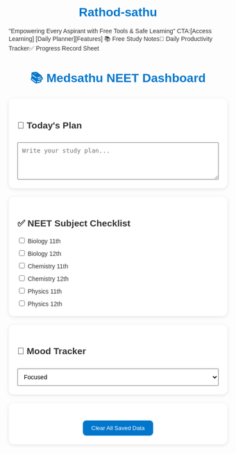 # Rathod-sathu
"Empowering Every Aspirant with Free Tools &amp; Safe Learning" CTA:[Access Learning] [Daily Planner][Features] 📚 Free Study Notes📅 Daily Productivity Tracker✅ Progress Record Sheet  
<!DOCTYPE html>
<html lang="en">
<head>
  <meta charset="UTF-8" />
  <meta name="viewport" content="width=device-width, initial-scale=1.0" />
  <title>Medsathu | NEET Tracker</title>
  <style>
    body {
      font-family: Arial, sans-serif;
      background-color: rainbow mixture;
      padding: 20px;
      color: #333;
    }
    h1 {
      text-align: center;
      color: #0077cc;
    }
    section {
      background: #fff;
      padding: 20px;
      margin: 20px auto;
      border-radius: 12px;
      max-width: 600px;
      box-shadow: 0 2px 8px rgba(0,0,0,0.1);
    }
    textarea, select {
      width: 100%;
      padding: 10px;
      margin-top: 10px;
      font-size: 1em;
    }
    label {
      display: block;
      margin-top: 10px;
    }
    button {
      margin-top: 20px;
      padding: 10px 20px;
      background-color: #0077cc;
      color: #fff;
      border: none;
      border-radius: 8px;
      cursor: pointer;
    }
    button:hover {
      background-color: #005fa3;
    }
  </style>
</head>
<body>
  <h1>📚 Medsathu NEET Dashboard</h1>
  <section>
    <h2>📅 Today's Plan</h2>
    <textarea id="dailyPlan" rows="4" placeholder="Write your study plan..."></textarea>
  </section>
  <section>
    <h2>✅ NEET Subject Checklist</h2>
    <label><input type="checkbox" class="subject" value="bio11"> Biology 11th</label>
    <label><input type="checkbox" class="subject" value="bio12"> Biology 12th</label>
    <label><input type="checkbox" class="subject" value="chem11"> Chemistry 11th</label>
    <label><input type="checkbox" class="subject" value="chem12"> Chemistry 12th</label>
    <label><input type="checkbox" class="subject" value="phy11"> Physics 11th</label>
    <label><input type="checkbox" class="subject" value="phy12"> Physics 12th</label>
  </section>
  <section>
    <h2>🧠 Mood Tracker</h2>
    <select>
      <option>Focused</option>
      <option>Normal</option>
      <option>Tired</option>
      <option>Low</option>
    </select>
  </section>
  <section style="text-align:center;">
    <button onclick="clearData()">Clear All Saved Data</button>
  </section>
  <script>
    // Auto-save daily planner text
    const planner = document.getElementById("dailyPlan");
    planner.value = localStorage.getItem("dailyPlan") || "";
    planner.addEventListener("input", () => {
      localStorage.setItem("dailyPlan", planner.value);
    });
    // Auto-save subject checkbox status
    const subjects = document.querySelectorAll(".subject");
    subjects.forEach((checkbox) => {
      const saved = localStorage.getItem(checkbox.value);
      checkbox.checked = saved === "true";
      checkbox.addEventListener("change", () => {
        localStorage.setItem(checkbox.value, checkbox.checked);
      });
    });
    // Clear everything
    function clearData() {
      if (confirm("Are you sure you want to clear all saved data?")) {
        localStorage.clear();
        location.reload();
      }
    }
  </script>
</body>
</html>
